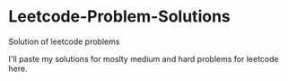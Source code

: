 # Leetcode-Problem-Solutions
Solution of leetcode problems

I'll paste my solutions for moslty medium and hard problems for leetcode here.
